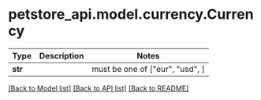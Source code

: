 # petstore_api.model.currency.Currency

Type | Description | Notes
------------- | ------------- | -------------
**str** |  |  must be one of ["eur", "usd", ]

[[Back to Model list]](../../README.md#documentation-for-models) [[Back to API list]](../../README.md#documentation-for-api-endpoints) [[Back to README]](../../README.md)

